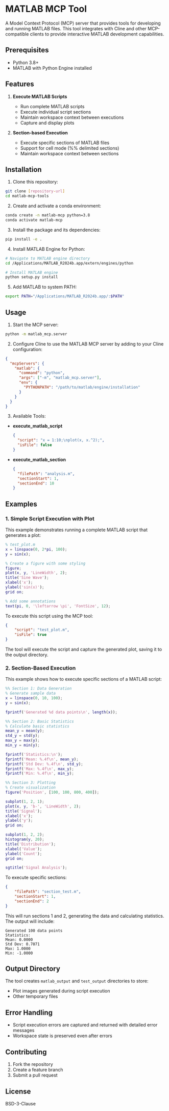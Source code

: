 # MATLAB MCP Tool

A Model Context Protocol (MCP) server that provides tools for developing and running MATLAB files. This tool integrates with Cline and other MCP-compatible clients to provide interactive MATLAB development capabilities.

## Prerequisites

- Python 3.8+
- MATLAB with Python Engine installed

## Features

1. **Execute MATLAB Scripts**
   - Run complete MATLAB scripts
   - Execute individual script sections
   - Maintain workspace context between executions
   - Capture and display plots

2. **Section-based Execution**
   - Execute specific sections of MATLAB files
   - Support for cell mode (%% delimited sections)
   - Maintain workspace context between sections

## Installation

1. Clone this repository:
```bash
git clone [repository-url]
cd matlab-mcp-tools
```

2. Create and activate a conda environment:
```bash
conda create -n matlab-mcp python=3.8
conda activate matlab-mcp
```

3. Install the package and its dependencies:
```bash
pip install -e .
```

4. Install MATLAB Engine for Python:
```bash
# Navigate to MATLAB engine directory
cd /Applications/MATLAB_R2024b.app/extern/engines/python

# Install MATLAB engine
python setup.py install
```

5. Add MATLAB to system PATH:
```bash
export PATH="/Applications/MATLAB_R2024b.app/:$PATH"
```

## Usage

1. Start the MCP server:
```bash
python -m matlab_mcp.server
```

2. Configure Cline to use the MATLAB MCP server by adding to your Cline configuration:
```json
{
  "mcpServers": {
    "matlab": {
      "command": "python",
      "args": ["-m", "matlab_mcp.server"],
      "env": {
        "PYTHONPATH": "/path/to/matlab/engine/installation"
      }
    }
  }
}
```

3. Available Tools:

- **execute_matlab_script**
  ```json
  {
    "script": "x = 1:10;\nplot(x, x.^2);",
    "isFile": false
  }
  ```

- **execute_matlab_section**
  ```json
  {
    "filePath": "analysis.m",
    "sectionStart": 1,
    "sectionEnd": 10
  }
  ```

## Examples

### 1. Simple Script Execution with Plot

This example demonstrates running a complete MATLAB script that generates a plot:

```matlab
% test_plot.m
x = linspace(0, 2*pi, 100);
y = sin(x);

% Create a figure with some styling
figure;
plot(x, y, 'LineWidth', 2);
title('Sine Wave');
xlabel('x');
ylabel('sin(x)');
grid on;

% Add some annotations
text(pi, 0, '\leftarrow \pi', 'FontSize', 12);
```

To execute this script using the MCP tool:
```json
{
    "script": "test_plot.m",
    "isFile": true
}
```

The tool will execute the script and capture the generated plot, saving it to the output directory.

### 2. Section-Based Execution

This example shows how to execute specific sections of a MATLAB script:

```matlab
%% Section 1: Data Generation
% Generate sample data
x = linspace(0, 10, 100);
y = sin(x);

fprintf('Generated %d data points\n', length(x));

%% Section 2: Basic Statistics
% Calculate basic statistics
mean_y = mean(y);
std_y = std(y);
max_y = max(y);
min_y = min(y);

fprintf('Statistics:\n');
fprintf('Mean: %.4f\n', mean_y);
fprintf('Std Dev: %.4f\n', std_y);
fprintf('Max: %.4f\n', max_y);
fprintf('Min: %.4f\n', min_y);

%% Section 3: Plotting
% Create visualization
figure('Position', [100, 100, 800, 400]);

subplot(1, 2, 1);
plot(x, y, 'b-', 'LineWidth', 2);
title('Signal');
xlabel('x');
ylabel('y');
grid on;

subplot(1, 2, 2);
histogram(y, 20);
title('Distribution');
xlabel('Value');
ylabel('Count');
grid on;

sgtitle('Signal Analysis');
```

To execute specific sections:
```json
{
    "filePath": "section_test.m",
    "sectionStart": 1,
    "sectionEnd": 2
}
```

This will run sections 1 and 2, generating the data and calculating statistics. The output will include:
```
Generated 100 data points
Statistics:
Mean: 0.0000
Std Dev: 0.7071
Max: 1.0000
Min: -1.0000
```

## Output Directory

The tool creates `matlab_output` and `test_output` directories to store:
- Plot images generated during script execution
- Other temporary files

## Error Handling

- Script execution errors are captured and returned with detailed error messages
- Workspace state is preserved even after errors

## Contributing

1. Fork the repository
2. Create a feature branch
3. Submit a pull request

## License

BSD-3-Clause
